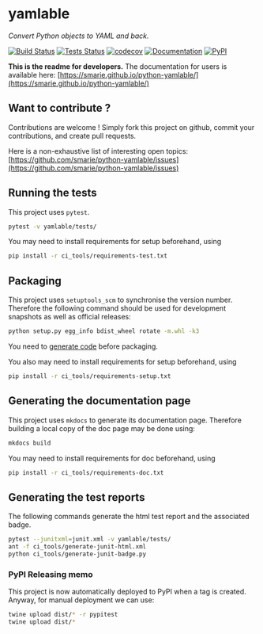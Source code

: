 # yamlable

*Convert Python objects to YAML and back.*

[![Build Status](https://travis-ci.org/smarie/python-yamlable.svg?branch=master)](https://travis-ci.org/smarie/python-yamlable) [![Tests Status](https://smarie.github.io/python-yamlable/junit/junit-badge.svg?dummy=8484744)](https://smarie.github.io/python-yamlable/junit/report.html) [![codecov](https://codecov.io/gh/smarie/python-yamlable/branch/master/graph/badge.svg)](https://codecov.io/gh/smarie/python-yamlable) [![Documentation](https://img.shields.io/badge/docs-latest-blue.svg)](https://smarie.github.io/python-yamlable/) [![PyPI](https://img.shields.io/badge/PyPI-yamlable-blue.svg)](https://pypi.python.org/pypi/yamlable/)

**This is the readme for developers.** The documentation for users is available here: [https://smarie.github.io/python-yamlable/](https://smarie.github.io/python-yamlable/)

## Want to contribute ?

Contributions are welcome ! Simply fork this project on github, commit your contributions, and create pull requests.

Here is a non-exhaustive list of interesting open topics: [https://github.com/smarie/python-yamlable/issues](https://github.com/smarie/python-yamlable/issues)

## Running the tests

This project uses `pytest`.

```bash
pytest -v yamlable/tests/
```

You may need to install requirements for setup beforehand, using 

```bash
pip install -r ci_tools/requirements-test.txt
```

## Packaging

This project uses `setuptools_scm` to synchronise the version number. Therefore the following command should be used for development snapshots as well as official releases: 

```bash
python setup.py egg_info bdist_wheel rotate -m.whl -k3
```

You need to [generate code](##building-from-sources--notes-on-this-projects-design-principles) before packaging.

You also may need to install requirements for setup beforehand, using 

```bash
pip install -r ci_tools/requirements-setup.txt
```

## Generating the documentation page

This project uses `mkdocs` to generate its documentation page. Therefore building a local copy of the doc page may be done using:

```bash
mkdocs build
```

You may need to install requirements for doc beforehand, using 

```bash
pip install -r ci_tools/requirements-doc.txt
```

## Generating the test reports

The following commands generate the html test report and the associated badge. 

```bash
pytest --junitxml=junit.xml -v yamlable/tests/
ant -f ci_tools/generate-junit-html.xml
python ci_tools/generate-junit-badge.py
```

### PyPI Releasing memo

This project is now automatically deployed to PyPI when a tag is created. Anyway, for manual deployment we can use:

```bash
twine upload dist/* -r pypitest
twine upload dist/*
```
